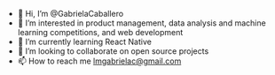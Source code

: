 - 👋 Hi, I’m @GabrielaCaballero
- 👀 I’m interested in product management, data analysis and machine learning competitions, and web development
- 🌱 I’m currently learning React Native
- 💞️ I’m looking to collaborate on open source projects
- 📫 How to reach me lmgabrielac@gmail.com

<!---
GabrielaCaballero/GabrielaCaballero is a ✨ special ✨ repository because its `README.md` (this file) appears on your GitHub profile.
You can click the Preview link to take a look at your changes.
--->
